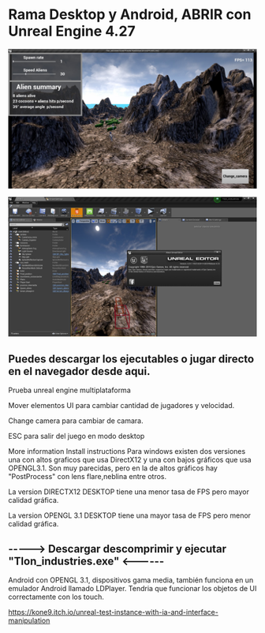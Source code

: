 # Rama Desktop y Android, ABRIR con Unreal Engine 4.27

![foto_1](foto_1.jpg)

![foto_1](foto_3.jpg)


## Puedes descargar los ejecutables o jugar directo en el navegador desde aqui.


Prueba unreal engine multiplataforma

Mover elementos UI para cambiar cantidad de jugadores y velocidad.

Change camera para cambiar de camara.

ESC para salir del juego en modo desktop

More information
Install instructions
Para windows existen dos versiones una con altos graficos que usa DirectX12 y una con bajos gráficos que usa OPENGL3.1. Son muy parecidas, pero en la de altos gráficos hay "PostProcess" con lens flare,neblina entre otros.

La version DIRECTX12  DESKTOP  tiene una menor tasa de FPS pero mayor calidad gráfica.

La version OPENGL 3.1 DESKTOP tiene una mayor tasa de FPS pero menor calidad gráfica.



-----> Descargar descomprimir y ejecutar "Tlon_industries.exe" <------
---------------------------------------------------------------------------------------------------------

Android con  OPENGL 3.1, dispositivos gama media, también funciona en un emulador Android llamado LDPlayer. Tendria que funcionar los objetos de UI correctamente con los touch.

https://kone9.itch.io/unreal-test-instance-with-ia-and-interface-manipulation
